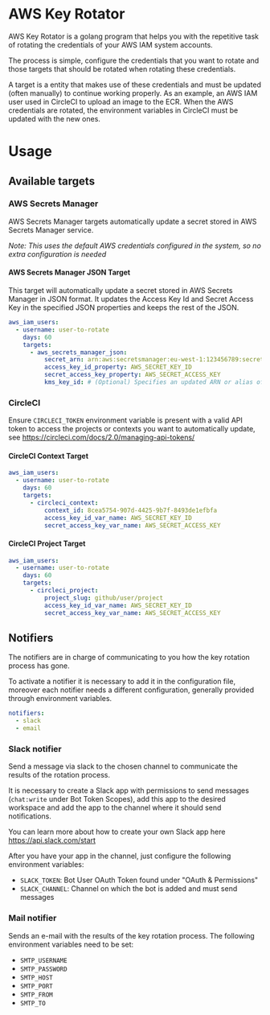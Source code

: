 # AWS Key Rotator

AWS Key Rotator is a golang program that helps you with the repetitive task of rotating the credentials of your AWS IAM system accounts.

The process is simple, configure the credentials that you want to rotate and those targets that should be rotated when rotating these credentials.

A target is a entity that makes use of these credentials and must be updated (often manually) to continue working properly. As an example, an AWS IAM user used in CircleCI to upload an image to the ECR. When the AWS credentials are rotated, the environment variables in CircleCI must be updated with the new ones.

# Usage

## Available targets

### AWS Secrets Manager

AWS Secrets Manager targets automatically update a secret stored in AWS Secrets Manager service.

_Note: This uses the default AWS credentials configured in the system, so no extra configuration is needed_

#### AWS Secrets Manager JSON Target

This target will automatically update a secret stored in AWS Secrets Manager in JSON format. It updates the Access Key Id and Secret Access Key in the specified JSON properties and keeps the rest of the JSON.

```yaml
aws_iam_users:
  - username: user-to-rotate
    days: 60
    targets:
      - aws_secrets_manager_json:
          secret_arn: arn:aws:secretsmanager:eu-west-1:123456789:secret:mysecret-12345
          access_key_id_property: AWS_SECRET_KEY_ID
          secret_access_key_property: AWS_SECRET_ACCESS_KEY
          kms_key_id: # (Optional) Specifies an updated ARN or alias of the AWS KMS customer master key
```

### CircleCI

Ensure `CIRCLECI_TOKEN` environment variable is present with a valid API token to access the projects or contexts you want to automatically update, see https://circleci.com/docs/2.0/managing-api-tokens/

#### CircleCI Context Target

```yaml
aws_iam_users:
  - username: user-to-rotate
    days: 60
    targets:
      - circleci_context:
          context_id: 8cea5754-907d-4425-9b7f-8493de1efbfa
          access_key_id_var_name: AWS_SECRET_KEY_ID
          secret_access_key_var_name: AWS_SECRET_ACCESS_KEY
```

#### CircleCI Project Target

```yaml
aws_iam_users:
  - username: user-to-rotate
    days: 60
    targets:
      - circleci_project:
          project_slug: github/user/project
          access_key_id_var_name: AWS_SECRET_KEY_ID
          secret_access_key_var_name: AWS_SECRET_ACCESS_KEY
```

## Notifiers

The notifiers are in charge of communicating to you how the key rotation process has gone.

To activate a notifier it is necessary to add it in the configuration file, moreover each notifier needs a different configuration, generally provided through environment variables.

```yaml
notifiers:
  - slack
  - email
```

### Slack notifier

Send a message via slack to the chosen channel to communicate the results of the rotation process.

It is necessary to create a Slack app with permissions to send messages (`chat:write` under Bot Token Scopes), add this app to the desired workspace and add the app to the channel where it should send notifications.

You can learn more about how to create your own Slack app here https://api.slack.com/start

After you have your app in the channel, just configure the following environment variables:

- `SLACK_TOKEN`: Bot User OAuth Token found under "OAuth & Permissions"
- `SLACK_CHANNEL`: Channel on which the bot is added and must send messages

### Mail notifier

Sends an e-mail with the results of the key rotation process. The following environment variables need to be set:

- `SMTP_USERNAME`
- `SMTP_PASSWORD`
- `SMTP_HOST`
- `SMTP_PORT`
- `SMTP_FROM`
- `SMTP_TO`
